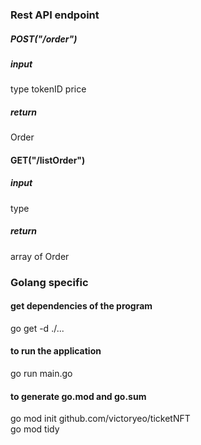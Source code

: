 ### Rest API endpoint
##### POST("/order")
##### input
type 
tokenID
price
##### return
Order  
#### GET("/listOrder")
##### input
type
##### return
array of Order

### Golang specific
#### get dependencies of the program
go get -d ./...
#### to run the application
go run main.go 
#### to generate go.mod and go.sum
go mod init github.com/victoryeo/ticketNFT  
go mod tidy